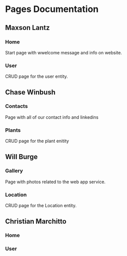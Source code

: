 # Pages Documentation
## Maxson Lantz
### Home
Start page with wwelcome message and info on website.
### User
CRUD page for the user entity.
## Chase Winbush
### Contacts
Page with all of our contact info and linkedins
### Plants
CRUD page for the plant enitity
## Will Burge
### Gallery
Page with photos related to the web app service.
### Location
CRUD page for the Location entity.
## Christian Marchitto
### Home
### User
